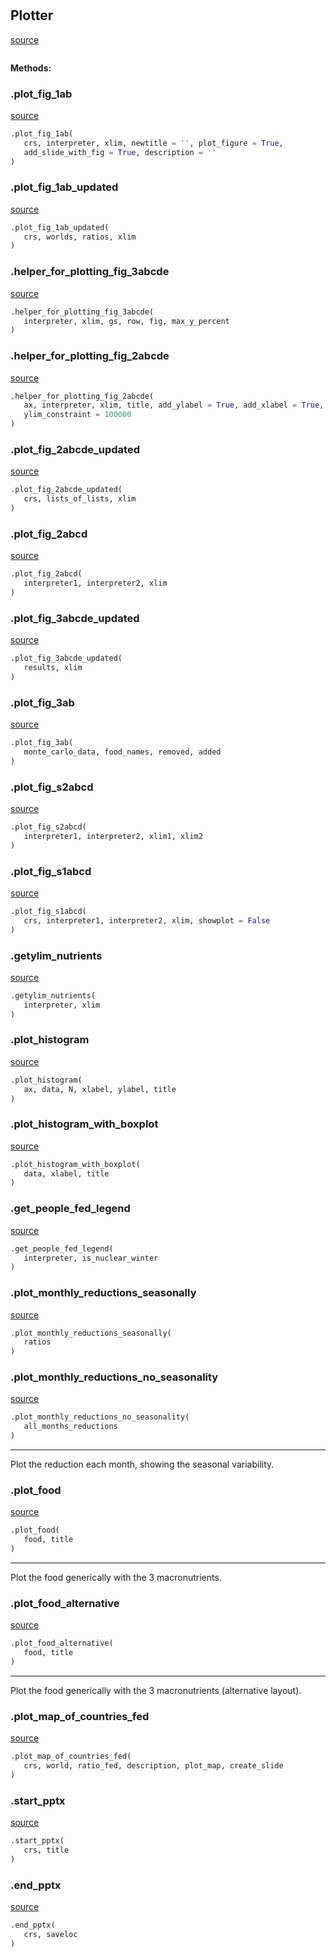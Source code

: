 #


## Plotter
[source](https://github.com/allfed/allfed-integrated-model/blob/master/src/utilities/plotter.py/#L37)
```python 

```




**Methods:**


### .plot_fig_1ab
[source](https://github.com/allfed/allfed-integrated-model/blob/master/src/utilities/plotter.py/#L42)
```python
.plot_fig_1ab(
   crs, interpreter, xlim, newtitle = '', plot_figure = True,
   add_slide_with_fig = True, description = ''
)
```


### .plot_fig_1ab_updated
[source](https://github.com/allfed/allfed-integrated-model/blob/master/src/utilities/plotter.py/#L226)
```python
.plot_fig_1ab_updated(
   crs, worlds, ratios, xlim
)
```


### .helper_for_plotting_fig_3abcde
[source](https://github.com/allfed/allfed-integrated-model/blob/master/src/utilities/plotter.py/#L326)
```python
.helper_for_plotting_fig_3abcde(
   interpreter, xlim, gs, row, fig, max_y_percent
)
```


### .helper_for_plotting_fig_2abcde
[source](https://github.com/allfed/allfed-integrated-model/blob/master/src/utilities/plotter.py/#L479)
```python
.helper_for_plotting_fig_2abcde(
   ax, interpreter, xlim, title, add_ylabel = True, add_xlabel = True,
   ylim_constraint = 100000
)
```


### .plot_fig_2abcde_updated
[source](https://github.com/allfed/allfed-integrated-model/blob/master/src/utilities/plotter.py/#L588)
```python
.plot_fig_2abcde_updated(
   crs, lists_of_lists, xlim
)
```


### .plot_fig_2abcd
[source](https://github.com/allfed/allfed-integrated-model/blob/master/src/utilities/plotter.py/#L779)
```python
.plot_fig_2abcd(
   interpreter1, interpreter2, xlim
)
```


### .plot_fig_3abcde_updated
[source](https://github.com/allfed/allfed-integrated-model/blob/master/src/utilities/plotter.py/#L936)
```python
.plot_fig_3abcde_updated(
   results, xlim
)
```


### .plot_fig_3ab
[source](https://github.com/allfed/allfed-integrated-model/blob/master/src/utilities/plotter.py/#L1024)
```python
.plot_fig_3ab(
   monte_carlo_data, food_names, removed, added
)
```


### .plot_fig_s2abcd
[source](https://github.com/allfed/allfed-integrated-model/blob/master/src/utilities/plotter.py/#L1121)
```python
.plot_fig_s2abcd(
   interpreter1, interpreter2, xlim1, xlim2
)
```


### .plot_fig_s1abcd
[source](https://github.com/allfed/allfed-integrated-model/blob/master/src/utilities/plotter.py/#L1287)
```python
.plot_fig_s1abcd(
   crs, interpreter1, interpreter2, xlim, showplot = False
)
```


### .getylim_nutrients
[source](https://github.com/allfed/allfed-integrated-model/blob/master/src/utilities/plotter.py/#L1450)
```python
.getylim_nutrients(
   interpreter, xlim
)
```


### .plot_histogram
[source](https://github.com/allfed/allfed-integrated-model/blob/master/src/utilities/plotter.py/#L1473)
```python
.plot_histogram(
   ax, data, N, xlabel, ylabel, title
)
```


### .plot_histogram_with_boxplot
[source](https://github.com/allfed/allfed-integrated-model/blob/master/src/utilities/plotter.py/#L1482)
```python
.plot_histogram_with_boxplot(
   data, xlabel, title
)
```


### .get_people_fed_legend
[source](https://github.com/allfed/allfed-integrated-model/blob/master/src/utilities/plotter.py/#L1507)
```python
.get_people_fed_legend(
   interpreter, is_nuclear_winter
)
```


### .plot_monthly_reductions_seasonally
[source](https://github.com/allfed/allfed-integrated-model/blob/master/src/utilities/plotter.py/#L1577)
```python
.plot_monthly_reductions_seasonally(
   ratios
)
```


### .plot_monthly_reductions_no_seasonality
[source](https://github.com/allfed/allfed-integrated-model/blob/master/src/utilities/plotter.py/#L1590)
```python
.plot_monthly_reductions_no_seasonality(
   all_months_reductions
)
```

---
Plot the reduction each month, showing the seasonal variability.

### .plot_food
[source](https://github.com/allfed/allfed-integrated-model/blob/master/src/utilities/plotter.py/#L1605)
```python
.plot_food(
   food, title
)
```

---
Plot the food generically with the 3 macronutrients.

### .plot_food_alternative
[source](https://github.com/allfed/allfed-integrated-model/blob/master/src/utilities/plotter.py/#L1663)
```python
.plot_food_alternative(
   food, title
)
```

---
Plot the food generically with the 3 macronutrients (alternative layout).

### .plot_map_of_countries_fed
[source](https://github.com/allfed/allfed-integrated-model/blob/master/src/utilities/plotter.py/#L1723)
```python
.plot_map_of_countries_fed(
   crs, world, ratio_fed, description, plot_map, create_slide
)
```


### .start_pptx
[source](https://github.com/allfed/allfed-integrated-model/blob/master/src/utilities/plotter.py/#L1767)
```python
.start_pptx(
   crs, title
)
```


### .end_pptx
[source](https://github.com/allfed/allfed-integrated-model/blob/master/src/utilities/plotter.py/#L1774)
```python
.end_pptx(
   crs, saveloc
)
```

